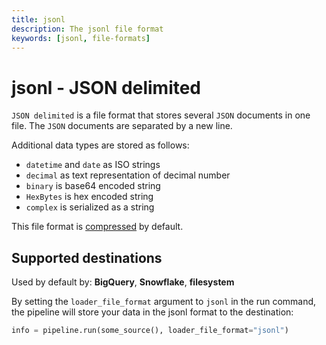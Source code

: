 ```yaml
---
title: jsonl
description: The jsonl file format
keywords: [jsonl, file-formats]
---
```


# jsonl - JSON delimited

`JSON delimited` is a file format that stores several `JSON` documents in one file. The `JSON`
documents are separated by a new line.

Additional data types are stored as follows:

- `datetime` and `date` as ISO strings
- `decimal` as text representation of decimal number
- `binary` is base64 encoded string
- `HexBytes` is hex encoded string
- `complex` is serialized as a string

This file format is
[compressed](../../reference/performance.md#disabling-and-enabling-file-compression) by default.

## Supported destinations

Used by default by: **BigQuery**, **Snowflake**, **filesystem**

By setting the `loader_file_format` argument to `jsonl` in the run command, the pipeline will store
your data in the jsonl format to the destination:

```python
info = pipeline.run(some_source(), loader_file_format="jsonl")
```
